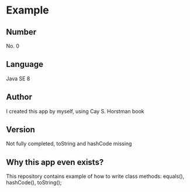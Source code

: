 Example
==========

Number
---------
No. 0

Language
----------
Java SE 8

Author
----------
I created this app by myself, using Cay S. Horstman book

Version
---------
Not fully completed, toString and hashCode missing

Why this app even exists?
---------------
This repository contains example of how to write class methods: equals(), hashCode(), toString();